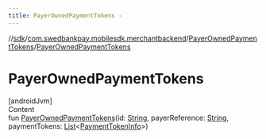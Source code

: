 ```yaml
---
title: PayerOwnedPaymentTokens -
---
```

//[sdk](../../../index)/[com.swedbankpay.mobilesdk.merchantbackend](../index)/[PayerOwnedPaymentTokens](index)/[PayerOwnedPaymentTokens](-payer-owned-payment-tokens)



# PayerOwnedPaymentTokens  
[androidJvm]  
Content  
fun [PayerOwnedPaymentTokens](-payer-owned-payment-tokens)(id: [String](https://kotlinlang.org/api/latest/jvm/stdlib/kotlin/-string/index.html), payerReference: [String](https://kotlinlang.org/api/latest/jvm/stdlib/kotlin/-string/index.html), paymentTokens: [List](https://kotlinlang.org/api/latest/jvm/stdlib/kotlin.collections/-list/index.html)<[PaymentTokenInfo](../-payment-token-info/index)>)  




